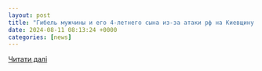 ```yaml
---
layout: post
title: "Гибель мужчины и его 4-летнего сына из-за атаки рф на Киевщину: начато расследование - Последние новости сегодня"
date: 2024-08-11 08:13:24 +0000
categories: [news]
---
```


[Читати далі](http://pressorg24.com/news?id=733359)
